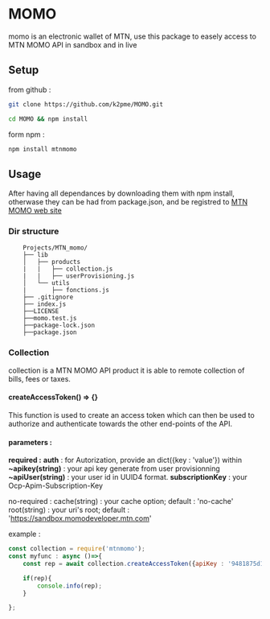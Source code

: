 # MOMO

momo is an electronic wallet of MTN, use this package to easely access to MTN MOMO API in sandbox and in live 

## Setup

  from github :
```bash
git clone https://github.com/k2pme/MOMO.git
```
```bash
cd MOMO && npm install 
```
        

 form npm :
```bash
npm install mtnmomo
```
    

## Usage 

After having all dependances by downloading them with npm install, otherwase they can be had from package.json, and be registred to [MTN MOMO web site](https://momodeveloper.mtn.com/)

###     Dir structure

        Projects/MTN_momo/
        ├── lib
        │   ├── products
        |   |   ├── collection.js
        |   |   ├── userProvisioning.js
        │   └── utils
        |       ├── fonctions.js
        ├── .gitignore
        ├── index.js
        ├──LICENSE
        ├──momo.test.js
        ├──package-lock.json
        ├──package.json 

###   Collection

collection is a MTN MOMO API product it is able to remote collection of bills, fees or taxes.
        

####       createAccessToken() => {}
This function is used to create an access token which can then be used to authorize and authenticate towards the other end-points of the API.

####            parameters :
**required :**
**auth** : for Autorization, provide an dict({key : 'value'}) within
            **~apikey(string)** : your api key generate from user provisionning
            **~apiUser(string)** : your user id in UUID4 format.
**subscriptionKey** :  your Ocp-Apim-Subscription-Key

no-required :
    cache(string) : your cache option; default : 'no-cache'
    root(string) : your uri's root; default : 'https://sandbox.momodeveloper.mtn.com'


example :
```javascript
const collection = require('mtnmomo');
const myfunc : async ()=>{
    const rep = await collection.createAccessToken({apiKey : '9481875d16d84243936834c6f01badf6', apiUser : 'de1355f7-d09e-467d-a37e-b38a704cfd87'}, '42e819df23934e7799c45cc42cb275c4');

    if(rep){
        console.info(rep);
    }

};
```


